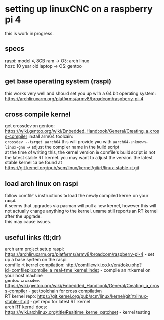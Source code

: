 # setting up linuxCNC on a raspberry pi 4
this is work in progress. 

## specs
raspi: model 4, 8GB ram -> OS: arch linux  
host: 10 year old laptop -> OS: gentoo

## get base operating system (raspi)
this works very well and should set you up with a 64 bit operating system:  
https://archlinuxarm.org/platforms/armv8/broadcom/raspberry-pi-4 

## cross compile kernel
get crossdev on gentoo:  
https://wiki.gentoo.org/wiki/Embedded_Handbook/General/Creating_a_cross-compiler 
install arm64 toolcain:  
`crossdev --target aarch64`
this will provide you with `aarch64-unknown-linux-gnu` -> adjust the compiler name in the build script  
at the time of writing this, the kernel version in comfile's build script is not the latest stable RT kernel. you may want to adjust the version.
the latest stable kernel ca be found at https://git.kernel.org/pub/scm/linux/kernel/git/rt/linux-stable-rt.git  

## load arch linux on raspi
follow comfile's instructions to load the newly compiled kernel on your raspi.  
it seems that upgrades via pacman will pull a new kernel, however this will not actually change anything to the kernel. uname still reports an RT kernel after the upgrade.  
this may cause issues.  

## useful links (tl;dr)
arch arm project setup raspi: https://archlinuxarm.org/platforms/armv8/broadcom/raspberry-pi-4 - set up a base system on the raspi  
comfile rt kernel compilation: http://comfilewiki.co.kr/en/doku.php?id=comfilepi:compile_a_real-time_kernel:index - compile an rt kernel on your host machine  
gentoo crossdev: https://wiki.gentoo.org/wiki/Embedded_Handbook/General/Creating_a_cross-compiler - get toolchain for cross compilation  
RT kernel repo: https://git.kernel.org/pub/scm/linux/kernel/git/rt/linux-stable-rt.git - get repo for latest RT kernel  
arch RT kernel docs: https://wiki.archlinux.org/title/Realtime_kernel_patchset - kernel testing  
